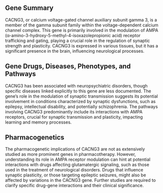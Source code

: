 ## Gene Summary
CACNG3, or calcium voltage-gated channel auxiliary subunit gamma 3, is a member of the gamma subunit family within the voltage-dependent calcium channel complex. This gene is primarily involved in the modulation of AMPA (α-amino-3-hydroxy-5-methyl-4-isoxazolepropionic acid) receptor trafficking and gating, playing a crucial role in the regulation of synaptic strength and plasticity. CACNG3 is expressed in various tissues, but it has a significant presence in the brain, influencing neurological processes.

## Gene Drugs, Diseases, Phenotypes, and Pathways
CACNG3 has been associated with neuropsychiatric disorders, though specific diseases linked explicitly to this gene are less documented. The gene’s role in the modulation of synaptic transmission suggests its potential involvement in conditions characterized by synaptic dysfunctions, such as epilepsy, intellectual disability, and potentially schizophrenia. The pathways involving CACNG3 predominantly include its interactions with AMPA receptors, crucial for synaptic transmission and plasticity, impacting learning and memory processes.

## Pharmacogenetics
The pharmacogenetic implications of CACNG3 are not as extensively studied as more prominent genes in pharmacotherapy. However, understanding its role in AMPA receptor modulation can hint at potential interactions with drugs affecting glutamatergic signaling, such as those used in the treatment of neurological disorders. Drugs that influence synaptic plasticity, or those targeting epileptic seizures, might also be affected by variations in the CACNG3 gene. Further studies are required to clarify specific drug-gene interactions and their clinical significance.